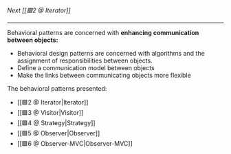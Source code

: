 _Next [[🟩2 @ Iterator]]_

---

Behavioral patterns are concerned with **enhancing communication between objects:**
- Behavioral design patterns are concerned with algorithms and the assignment of responsibilities between objects.
- Define a communication model between objects
- Make the links between communicating objects more flexible

The behavioral patterns presented:
- [[🟩2 @ Iterator|Iterator]]
- [[🟩3 @ Visitor|Visitor]]
- [[🟩4 @ Strategy|Strategy]]
- [[🟩5 @ Observer|Observer]]
- [[🟩6 @ Observer-MVC|Observer-MVC]]

